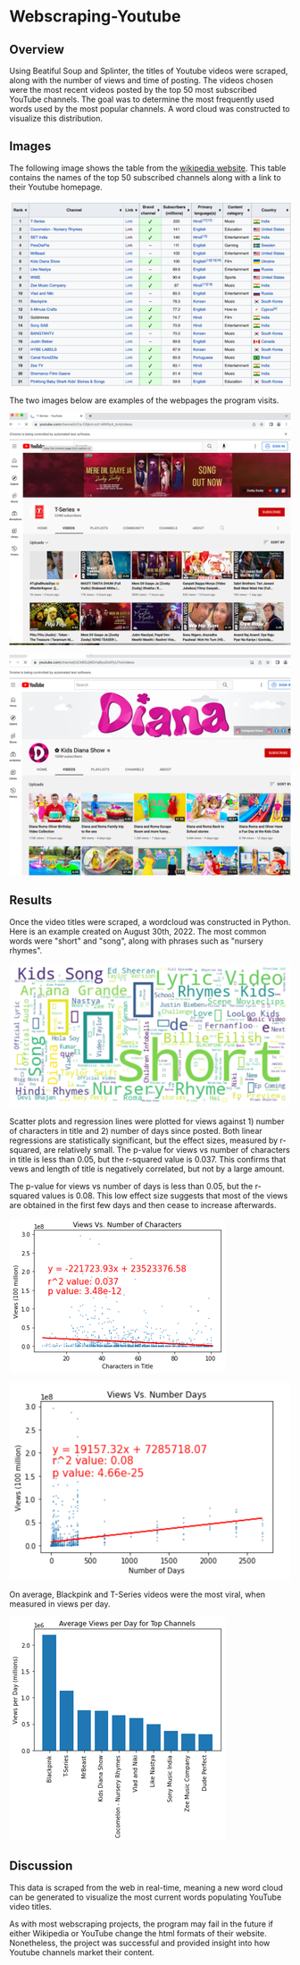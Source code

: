 # Webscraping-Youtube

## Overview

Using Beatiful Soup and Splinter, the titles of Youtube videos were scraped, along with the number of views and time of posting. The videos chosen were the most recent videos posted by the top 50 most subscribed YouTube channels. The goal was to determine the most frequently used words used by the most popular channels. A word cloud was constructed to visualize this distribution.

## Images

The following image shows the table from the [wikipedia website](https://en.wikipedia.org/wiki/List_of_most-subscribed_YouTube_channels). This table contains the names of the top 50 subscribed channels along with a link to their Youtube homepage.

![wiki_table](images/wikipedia_table.png)

The two images below are examples of the webpages the program visits.

![image1](images/image1.png)

![image2](images/image2.png)

## Results

Once the video titles were scraped, a wordcloud was constructed in Python. Here is an example created on August 30th, 2022. The most common words were "short" and "song", along with phrases such as "nursery rhymes".

![wordcloud](images/word_cloud_9_14.png)

Scatter plots and regression lines were plotted for views against 1) number of characters in title and 2) number of days since posted. Both linear regressions are statistically significant, but the effect sizes, measured by r-squared, are relatively small. The p-value for views vs number of characters in title is less than 0.05, but the r-squared value is 0.037. This confirms that vews and length of title is negatively correlated, but not by a large amount. 

The p-value for views vs number of days is less than 0.05, but the r-squared values is 0.08. This low effect size suggests that most of the views are obtained in the first few days and then cease to increase afterwards.

![views_chars_scatter](images/views_chars_scatter.png)

![views_days_scatter](images/views_days_scatter.png)

On average, Blackpink and T-Series videos were the most viral, when measured in views per day.

![bar](images/bar.png)

## Discussion

This data is scraped from the web in real-time, meaning a new word cloud can be generated to visualize the most current words populating YouTube video titles.

As with most webscraping projects, the program may fail in the future if either Wikipedia or YouTube change the html formats of their website. Nonetheless, the project was successful and provided insight into how Youtube channels market their content.  
